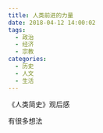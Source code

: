 ```yaml
---
title: 人类前进的力量
date: 2018-04-12 14:00:02
tags: 
  - 政治
  - 经济
  - 宗教
categories:
  - 历史
  - 人文
  - 生活
---
```


《人类简史》观后感

有很多想法
